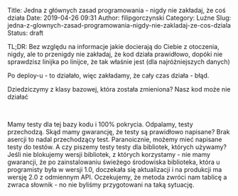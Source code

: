 Title: Jedna z głównych zasad programowania - nigdy nie zakładaj, że coś działa
Date: 2019-04-26 09:31
Author: filipgorczynski
Category: Luźne
Slug: jedna-z-glownych-zasad-programowania-nigdy-nie-zakladaj-ze-cos-dziala
Status: draft

TL;DR: Bez względu na informacje jakie docierają do Ciebie z otoczenia, nigdy, ale to przenigdy nie zakładaj, że kod działa prawidłowo, dopóki nie sprawdzisz linijka po linijce, że tak właśnie jest (dla najróżniejszych danych)

Po deploy-u - to działało, więc zakładamy, że cały czas działa - błąd.

Dziedziczymy z klasy bazowej, która została zmieniona? Nasz kod może nie działać

 

Mamy testy dla tej bazy kodu i 100% pokrycia. Odpalamy, testy przechodzą. Skąd mamy gwarancję, że testy są prawidłowo napisane? Brak asercji to nadal przechodzący test. Paranoicznie, możemy mieć napisane testy do testów. A czy piszemy testy testy dla bibliotek, których używamy? Jeśli nie blokujemy wersji bibliotek, z których korzystamy - nie mamy gwarancji, że po zainstalowaniu świeżego środowiska biblioteka, która u programisty była w wersji 1.0, doczekała się aktualizacji i na produkcji ma wersję 2.0 z odmiennym API. Oczekujemy, że metoda zwróci nam tablicę a zwraca słownik - no nie byliśmy przygotowani na taką sytuację.

 

 
